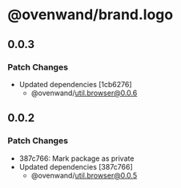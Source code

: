 # @ovenwand/brand.logo

## 0.0.3

### Patch Changes

- Updated dependencies [1cb6276]
  - @ovenwand/util.browser@0.0.6

## 0.0.2

### Patch Changes

- 387c766: Mark package as private
- Updated dependencies [387c766]
  - @ovenwand/util.browser@0.0.5
